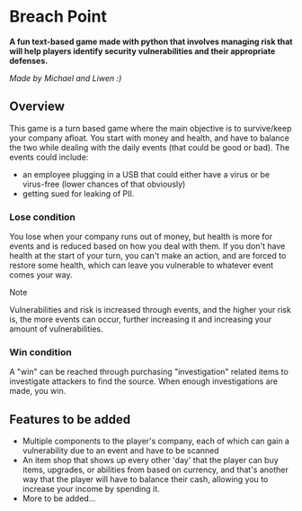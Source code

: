 # Breach Point
**A fun text-based game made with python that involves managing risk that will help players identify security vulnerabilities and their appropriate defenses.**

*Made by Michael and Liwen :)*

## Overview 
This game is a turn based game where the main objective is to survive/keep your company afloat.
You start with money and health, and have to balance the two while dealing with the daily events (that could be good or bad).
The events could include:
- an employee plugging in a USB that could either have a virus or be virus-free (lower chances of that obviously)
- getting sued for leaking of PII.

### Lose condition
You lose when your company runs out of money, but health is more for events and is reduced based on how you deal with them.
If you don't have health at the start of your turn, you can't make an action, and are forced to restore some health, which can leave you vulnerable to whatever event comes your way.

> [!NOTE]
> Vulnerabilities and risk is increased through events, and the higher your risk is, the more events can occur, further increasing it and increasing your amount of vulnerabilities.

### Win condition
A "win" can be reached through purchasing "investigation" related items to investigate attackers to find the source. When enough investigations are made, you win. 

## Features to be added
- Multiple components to the player's company, each of which can gain a vulnerability due to an event and have to be scanned
- An item shop that shows up every other 'day' that the player can buy items, upgrades, or abilities from based on currency, and that's another way that the player will have to balance their cash, allowing you to increase your income by spending it.
- More to be added...